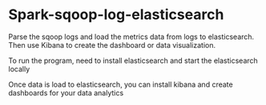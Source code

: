 # Spark-sqoop-log-elasticsearch
Parse the sqoop logs and load the metrics data from logs to elasticsearch. Then use Kibana to create the dashboard or data visualization.

To run the program, need to install elasticsearch and start the elasticsearch locally

Once data is load to elasticsearch, you can install kibana and create dashboards for your data analytics

